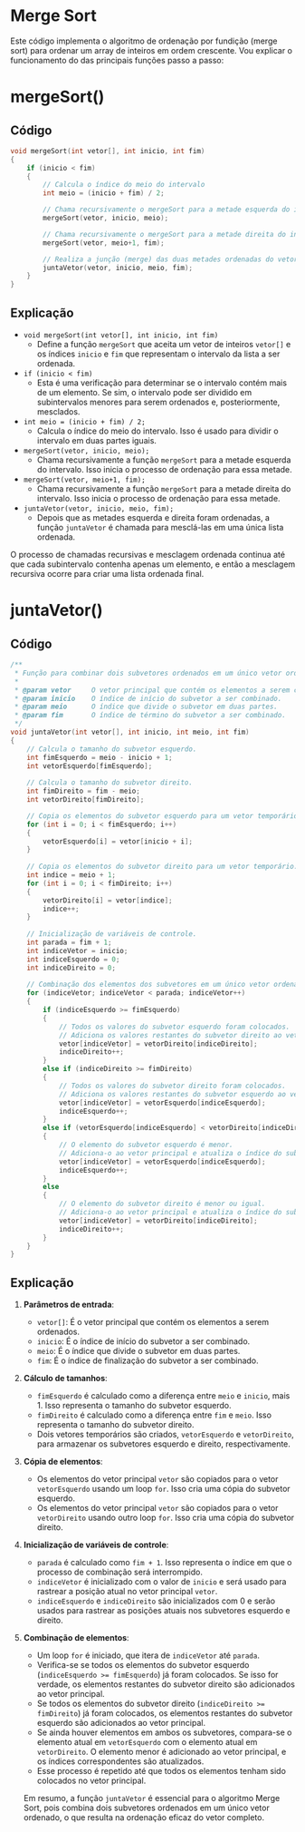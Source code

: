 # Merge Sort

Este código implementa o algoritmo de ordenação por fundição (merge sort) para ordenar um array de inteiros em ordem crescente. Vou explicar o funcionamento do das principais funções passo a passo:

# mergeSort()

## Código

```c
void mergeSort(int vetor[], int inicio, int fim)
{
    if (inicio < fim)
    {
        // Calcula o índice do meio do intervalo
        int meio = (inicio + fim) / 2;

        // Chama recursivamente o mergeSort para a metade esquerda do intervalo
        mergeSort(vetor, inicio, meio);

        // Chama recursivamente o mergeSort para a metade direita do intervalo
        mergeSort(vetor, meio+1, fim);

        // Realiza a junção (merge) das duas metades ordenadas do vetor
        juntaVetor(vetor, inicio, meio, fim);
    }
}
```

## Explicação

- `void mergeSort(int vetor[], int inicio, int fim)`
    - Define a função `mergeSort` que aceita um vetor de inteiros `vetor[]` e os índices `inicio` e `fim` que representam o intervalo da lista a ser ordenada.
- `if (inicio < fim)`
    - Esta é uma verificação para determinar se o intervalo contém mais de um elemento. Se sim, o intervalo pode ser dividido em subintervalos menores para serem ordenados e, posteriormente, mesclados.
- `int meio = (inicio + fim) / 2;`
    - Calcula o índice do meio do intervalo. Isso é usado para dividir o intervalo em duas partes iguais.
- `mergeSort(vetor, inicio, meio);`
    - Chama recursivamente a função `mergeSort` para a metade esquerda do intervalo. Isso inicia o processo de ordenação para essa metade.
- `mergeSort(vetor, meio+1, fim);`
    - Chama recursivamente a função `mergeSort` para a metade direita do intervalo. Isso inicia o processo de ordenação para essa metade.
- `juntaVetor(vetor, inicio, meio, fim);`
    - Depois que as metades esquerda e direita foram ordenadas, a função `juntaVetor` é chamada para mesclá-las em uma única lista ordenada.

O processo de chamadas recursivas e mesclagem ordenada continua até que cada subintervalo contenha apenas um elemento, e então a mesclagem recursiva ocorre para criar uma lista ordenada final.

# juntaVetor()

## Código

```c
/**
 * Função para combinar dois subvetores ordenados em um único vetor ordenado.
 *
 * @param vetor     O vetor principal que contém os elementos a serem combinados.
 * @param inicio    O índice de início do subvetor a ser combinado.
 * @param meio      O índice que divide o subvetor em duas partes.
 * @param fim       O índice de término do subvetor a ser combinado.
 */
void juntaVetor(int vetor[], int inicio, int meio, int fim)
{    
    // Calcula o tamanho do subvetor esquerdo.
    int fimEsquerdo = meio - inicio + 1; 
    int vetorEsquerdo[fimEsquerdo];
    
    // Calcula o tamanho do subvetor direito.
    int fimDireito = fim - meio;
    int vetorDireito[fimDireito];

    // Copia os elementos do subvetor esquerdo para um vetor temporário.
    for (int i = 0; i < fimEsquerdo; i++)
    {
        vetorEsquerdo[i] = vetor[inicio + i]; 
    }
    
    // Copia os elementos do subvetor direito para um vetor temporário.
    int indice = meio + 1;
    for (int i = 0; i < fimDireito; i++)
    {
        vetorDireito[i] = vetor[indice]; 
        indice++;
    }
    
    // Inicialização de variáveis de controle.
    int parada = fim + 1; 
    int indiceVetor = inicio; 
    int indiceEsquerdo = 0; 
    int indiceDireito = 0;
    
    // Combinação dos elementos dos subvetores em um único vetor ordenado.
    for (indiceVetor; indiceVetor < parada; indiceVetor++)
    {   
        if (indiceEsquerdo >= fimEsquerdo)
        {
            // Todos os valores do subvetor esquerdo foram colocados.
            // Adiciona os valores restantes do subvetor direito ao vetor principal.
            vetor[indiceVetor] = vetorDireito[indiceDireito];
            indiceDireito++;
        }
        else if (indiceDireito >= fimDireito)
        {
            // Todos os valores do subvetor direito foram colocados.
            // Adiciona os valores restantes do subvetor esquerdo ao vetor principal.
            vetor[indiceVetor] = vetorEsquerdo[indiceEsquerdo];
            indiceEsquerdo++;
        }
        else if (vetorEsquerdo[indiceEsquerdo] < vetorDireito[indiceDireito])
        {
            // O elemento do subvetor esquerdo é menor.
            // Adiciona-o ao vetor principal e atualiza o índice do subvetor esquerdo.
            vetor[indiceVetor] = vetorEsquerdo[indiceEsquerdo];
            indiceEsquerdo++;
        }
        else
        {
            // O elemento do subvetor direito é menor ou igual.
            // Adiciona-o ao vetor principal e atualiza o índice do subvetor direito.
            vetor[indiceVetor] = vetorDireito[indiceDireito];
            indiceDireito++;
        }
    }
}
```

## Explicação

1. **Parâmetros de entrada**:
    - `vetor[]`: É o vetor principal que contém os elementos a serem ordenados.
    - `inicio`: É o índice de início do subvetor a ser combinado.
    - `meio`: É o índice que divide o subvetor em duas partes.
    - `fim`: É o índice de finalização do subvetor a ser combinado.
2. **Cálculo de tamanhos**:
    - `fimEsquerdo` é calculado como a diferença entre `meio` e `inicio`, mais 1. Isso representa o tamanho do subvetor esquerdo.
    - `fimDireito` é calculado como a diferença entre `fim` e `meio`. Isso representa o tamanho do subvetor direito.
    - Dois vetores temporários são criados, `vetorEsquerdo` e `vetorDireito`, para armazenar os subvetores esquerdo e direito, respectivamente.
3. **Cópia de elementos**:
    - Os elementos do vetor principal `vetor` são copiados para o vetor `vetorEsquerdo` usando um loop `for`. Isso cria uma cópia do subvetor esquerdo.
    - Os elementos do vetor principal `vetor` são copiados para o vetor `vetorDireito` usando outro loop `for`. Isso cria uma cópia do subvetor direito.
4. **Inicialização de variáveis de controle**:
    - `parada` é calculado como `fim + 1`. Isso representa o índice em que o processo de combinação será interrompido.
    - `indiceVetor` é inicializado com o valor de `inicio` e será usado para rastrear a posição atual no vetor principal `vetor`.
    - `indiceEsquerdo` e `indiceDireito` são inicializados com 0 e serão usados para rastrear as posições atuais nos subvetores esquerdo e direito.
5. **Combinação de elementos**:
    - Um loop `for` é iniciado, que itera de `indiceVetor` até `parada`.
    - Verifica-se se todos os elementos do subvetor esquerdo (`indiceEsquerdo >= fimEsquerdo`) já foram colocados. Se isso for verdade, os elementos restantes do subvetor direito são adicionados ao vetor principal.
    - Se todos os elementos do subvetor direito (`indiceDireito >= fimDireito`) já foram colocados, os elementos restantes do subvetor esquerdo são adicionados ao vetor principal.
    - Se ainda houver elementos em ambos os subvetores, compara-se o elemento atual em `vetorEsquerdo` com o elemento atual em `vetorDireito`. O elemento menor é adicionado ao vetor principal, e os índices correspondentes são atualizados.
    - Esse processo é repetido até que todos os elementos tenham sido colocados no vetor principal.
    
    Em resumo, a função `juntaVetor` é essencial para o algoritmo Merge Sort, pois combina dois subvetores ordenados em um único vetor ordenado, o que resulta na ordenação eficaz do vetor completo.
